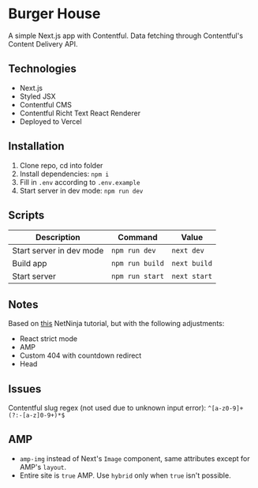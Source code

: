 # Burger House

A simple Next.js app with Contentful. Data fetching through Contentful's Content Delivery API.

## Technologies

-   Next.js
-   Styled JSX
-   Contentful CMS
-   Contentful Richt Text React Renderer
-   Deployed to Vercel

## Installation

1. Clone repo, cd into folder
2. Install dependencies: `npm i`
3. Fill in `.env` according to `.env.example`
4. Start server in dev mode: `npm run dev`

## Scripts

| Description              | Command         | Value        |
| ------------------------ | --------------- | ------------ |
| Start server in dev mode | `npm run dev`   | `next dev`   |
| Build app                | `npm run build` | `next build` |
| Start server             | `npm run start` | `next start` |

## Notes

Based on [this](https://www.youtube.com/playlist?list=PL4cUxeGkcC9jClk8wl1yJcN3Zlrr8YSA1) NetNinja tutorial, but with the following adjustments:

-   React strict mode
-   AMP
-   Custom 404 with countdown redirect
-   Head

## Issues

Contentful slug regex (not used due to unknown input error): `^[a-z0-9]+(?:-[a-z]0-9+)*$`

## AMP

-   `amp-img` instead of Next's `Image` component, same attributes except for AMP's `layout`.
-   Entire site is `true` AMP. Use `hybrid` only when `true` isn't possible.
